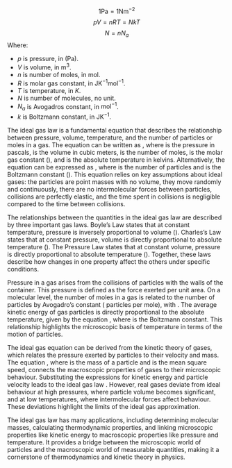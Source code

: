 $$1 \mathrm{Pa} = 1 \mathrm{Nm^{-2}}$$
$$pV = nRT = NkT$$
$$N = n N_{a}$$
Where:
- $p$ is pressure, in $(\mathrm{Pa})$.
- $V$ is volume, in $\mathrm{m^{3}}$.
- $n$ is number of moles, in $\mathrm{mol}$.
- $R$ is molar gas constant, in $\mathrm{JK^{-1}mol^{-1}}$.
- $T$ is temperature, in $K$.
- $N$ is number of molecules, no unit.
- $N_{a}$ is Avogadros constant, in $\mathrm{mol^{-1}}$.
- $k$ is Boltzmann constant, in $\mathrm{JK^{-1}}$.

The ideal gas law is a fundamental equation that describes the relationship between pressure, volume, temperature, and the number of particles or moles in a gas. The equation can be written as , where is the pressure in pascals, is the volume in cubic meters, is the number of moles, is the molar gas constant (), and is the absolute temperature in kelvins. Alternatively, the equation can be expressed as , where is the number of particles and is the Boltzmann constant (). This equation relies on key assumptions about ideal gases: the particles are point masses with no volume, they move randomly and continuously, there are no intermolecular forces between particles, collisions are perfectly elastic, and the time spent in collisions is negligible compared to the time between collisions.

The relationships between the quantities in the ideal gas law are described by three important gas laws. Boyle’s Law states that at constant temperature, pressure is inversely proportional to volume (). Charles’s Law states that at constant pressure, volume is directly proportional to absolute temperature (). The Pressure Law states that at constant volume, pressure is directly proportional to absolute temperature (). Together, these laws describe how changes in one property affect the others under specific conditions.

Pressure in a gas arises from the collisions of particles with the walls of the container. This pressure is defined as the force exerted per unit area. On a molecular level, the number of moles in a gas is related to the number of particles by Avogadro’s constant ( particles per mole), with . The average kinetic energy of gas particles is directly proportional to the absolute temperature, given by the equation , where is the Boltzmann constant. This relationship highlights the microscopic basis of temperature in terms of the motion of particles.

The ideal gas equation can be derived from the kinetic theory of gases, which relates the pressure exerted by particles to their velocity and mass. The equation , where is the mass of a particle and is the mean square speed, connects the macroscopic properties of gases to their microscopic behaviour. Substituting the expressions for kinetic energy and particle velocity leads to the ideal gas law . However, real gases deviate from ideal behaviour at high pressures, where particle volume becomes significant, and at low temperatures, where intermolecular forces affect behaviour. These deviations highlight the limits of the ideal gas approximation.

The ideal gas law has many applications, including determining molecular masses, calculating thermodynamic properties, and linking microscopic properties like kinetic energy to macroscopic properties like pressure and temperature. It provides a bridge between the microscopic world of particles and the macroscopic world of measurable quantities, making it a cornerstone of thermodynamics and kinetic theory in physics.